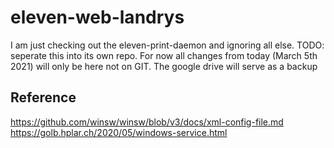 # eleven-web-landrys 
I am just checking out the eleven-print-daemon and ignoring all else.
TODO: seperate this into its own repo. For now all changes from today (March 5th 2021)  will only be here not on
GIT. The google drive will serve as a backup

## Reference
https://github.com/winsw/winsw/blob/v3/docs/xml-config-file.md 
https://golb.hplar.ch/2020/05/windows-service.html

